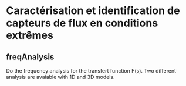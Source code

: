 # Caractérisation et identification de capteurs de flux en conditions extrêmes  

## freqAnalysis
Do the frequency analysis for the transfert function F(s). Two different analysis are avaiable with 1D and 3D models.